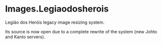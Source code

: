 # Images.Legiaodosherois

Legião dos Heróis legacy image resizing system.

Its source is now open due to a complete rewrite of the system (new Johto and Kanto servers).
